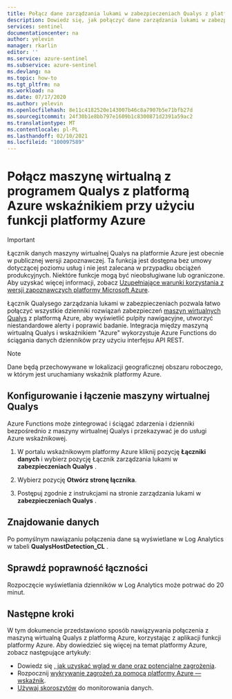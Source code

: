 ```yaml
---
title: Połącz dane zarządzania lukami w zabezpieczeniach Qualys z platformą Azure — wskaźnikiem | Microsoft Docs
description: Dowiedz się, jak połączyć dane zarządzania lukami w zabezpieczeniach Qualys z platformą Azure.
services: sentinel
documentationcenter: na
author: yelevin
manager: rkarlin
editor: ''
ms.service: azure-sentinel
ms.subservice: azure-sentinel
ms.devlang: na
ms.topic: how-to
ms.tgt_pltfrm: na
ms.workload: na
ms.date: 07/17/2020
ms.author: yelevin
ms.openlocfilehash: 8e11c4182520e143007b46c8a7907b5e71bfb27d
ms.sourcegitcommit: 24f30b1e8bb797e1609b1c8300871d2391a59ac2
ms.translationtype: MT
ms.contentlocale: pl-PL
ms.lasthandoff: 02/10/2021
ms.locfileid: "100097589"
---
```

# <a name="connect-your-qualys-vm-to-azure-sentinel-with-azure-function"></a>Połącz maszynę wirtualną z programem Qualys z platformą Azure wskaźnikiem przy użyciu funkcji platformy Azure

> [!IMPORTANT]
> Łącznik danych maszyny wirtualnej Qualys na platformie Azure jest obecnie w publicznej wersji zapoznawczej.
> Ta funkcja jest dostępna bez umowy dotyczącej poziomu usług i nie jest zalecana w przypadku obciążeń produkcyjnych. Niektóre funkcje mogą być nieobsługiwane lub ograniczone. Aby uzyskać więcej informacji, zobacz [Uzupełniające warunki korzystania z wersji zapoznawczych platformy Microsoft Azure](https://azure.microsoft.com/support/legal/preview-supplemental-terms/).

Łącznik Qualysego zarządzania lukami w zabezpieczeniach pozwala łatwo połączyć wszystkie dzienniki rozwiązań zabezpieczeń [maszyn wirtualnych Qualys](https://www.qualys.com/apps/vulnerability-management/) z platformą Azure, aby wyświetlić pulpity nawigacyjne, utworzyć niestandardowe alerty i poprawić badanie. Integracja między maszyną wirtualną Qualys i wskaźnikiem "Azure" wykorzystuje Azure Functions do ściągania danych dzienników przy użyciu interfejsu API REST.

> [!NOTE]
> Dane będą przechowywane w lokalizacji geograficznej obszaru roboczego, w którym jest uruchamiany wskaźnik platformy Azure.

## <a name="configure-and-connect-qualys-vm"></a>Konfigurowanie i łączenie maszyny wirtualnej Qualys

Azure Functions może zintegrować i ściągać zdarzenia i dzienniki bezpośrednio z maszyny wirtualnej Qualys i przekazywać je do usługi Azure wskaźnikowej.

1. W portalu wskaźnikowym platformy Azure kliknij pozycję **Łączniki danych** i wybierz pozycję Łącznik zarządzania lukami w **zabezpieczeniach Qualys** .

1. Wybierz pozycję **Otwórz stronę łącznika**.

1. Postępuj zgodnie z instrukcjami na stronie zarządzania lukami w **zabezpieczeniach Qualys** .

## <a name="find-your-data"></a>Znajdowanie danych

Po pomyślnym nawiązaniu połączenia dane są wyświetlane w Log Analytics w tabeli **QualysHostDetection_CL** .

## <a name="validate-connectivity"></a>Sprawdź poprawność łączności

Rozpoczęcie wyświetlania dzienników w Log Analytics może potrwać do 20 minut.

## <a name="next-steps"></a>Następne kroki

W tym dokumencie przedstawiono sposób nawiązywania połączenia z maszyną wirtualną Qualys z platformą Azure, korzystając z aplikacji funkcji platformy Azure. Aby dowiedzieć się więcej na temat platformy Azure, zobacz następujące artykuły:

- Dowiedz się [, jak uzyskać wgląd w dane oraz potencjalne zagrożenia](quickstart-get-visibility.md).
- Rozpocznij [wykrywanie zagrożeń za pomocą platformy Azure — wskaźnik](tutorial-detect-threats-built-in.md).
- [Używaj skoroszytów](tutorial-monitor-your-data.md) do monitorowania danych.
